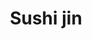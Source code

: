 ---
layout: place
title: "Sushi jin"
permalink: /new-york/new-york/sushi-jin.html
stateAbbr: NY
stateName: New York
cityName: New York
place_id: ChIJ4-kkyVdZwokRc4pwM44G53s
photos:
  - name: >-
      places/ChIJ4-kkyVdZwokRc4pwM44G53s/photos/AeeoHcIIObaw2hIZeReVztt45ykQXpOcLAD8o-KyZUA6jxzmL8Nwl0DvHXfHxdU0KlQ4ssZ8JAJb_6m-dbAcfkjQUuMXpiCAunbNMkoG3_x7aOd45xcL9v8MR_h7HAVGq5rS9MinLl5GU4_418tSZ0DEGRG6Yr4TAY_g54fh2_pz3oHmhBsYyKVpGwUYqMDpEBrILdQQsolYGZYFWxDUGOV1KcG_YNp-d9ijtGKD8tcXsDp1BwG-T7WnwYYzPhUcu3B2W6z8v4cuL_vviJHRqjWoXV40kQWeEmtuLYXVOUN1iT_X1A
    widthPx: 3024
    heightPx: 4032
    authorAttributions:
      - displayName: Sushi jin
        uri: https://maps.google.com/maps/contrib/114533796379873231813
        photoUri: >-
          https://lh3.googleusercontent.com/a-/ALV-UjWiTxLQcZKBG2d1vIkrk9pj63io68NkxRrR78d3cKLx6v48RKU9=s100-p-k-no-mo
    flagContentUri: >-
      https://www.google.com/local/imagery/report/?cb_client=maps_api_places.places_api&image_key=!1e10!2sAF1QipNEQIzscrUHF6gkA3jk4optFAZctNdpZF2gOX5K&hl=en-US
    googleMapsUri: >-
      https://www.google.com/maps/place//data=!3m4!1e2!3m2!1sAF1QipNEQIzscrUHF6gkA3jk4optFAZctNdpZF2gOX5K!2e10!4m2!3m1!1s0x89c25957c924e9e3:0x7be7068e33708a73
  - name: >-
      places/ChIJ4-kkyVdZwokRc4pwM44G53s/photos/AeeoHcK6aRVntOsKCP3siNheNgdwL2sLs1UBx-0rr_c4Z4OsmOZwlIEe-inrz5D-JGsu0h145dEwGpZUXaXvoUpWibOV6gWUiHnbosH9TSPXf7_gg2WS22MTRnQLJXgSKchAyTlm2n60AILBm2T805TeQauAhbkf1WjFuG2bZiD47v_ybkgp9qVH6iUHrYhwSJWcgbFtp4-V_F4vFL1xakb6_N44u2dOCOBcL4KNlbJAlSGKuvbE1F02eTRtp99uCpZ32gtwh6wnL3adDQcDU9MXhVB6SYwYP2pgXj7PhIOxb6fCZw
    widthPx: 3024
    heightPx: 3025
    authorAttributions:
      - displayName: Sushi jin
        uri: https://maps.google.com/maps/contrib/114533796379873231813
        photoUri: >-
          https://lh3.googleusercontent.com/a-/ALV-UjWiTxLQcZKBG2d1vIkrk9pj63io68NkxRrR78d3cKLx6v48RKU9=s100-p-k-no-mo
    flagContentUri: >-
      https://www.google.com/local/imagery/report/?cb_client=maps_api_places.places_api&image_key=!1e10!2sAF1QipNOdbbzXfC3LO-goalyYb0NE0ueKUNoVaZLdckU&hl=en-US
    googleMapsUri: >-
      https://www.google.com/maps/place//data=!3m4!1e2!3m2!1sAF1QipNOdbbzXfC3LO-goalyYb0NE0ueKUNoVaZLdckU!2e10!4m2!3m1!1s0x89c25957c924e9e3:0x7be7068e33708a73
  - name: >-
      places/ChIJ4-kkyVdZwokRc4pwM44G53s/photos/AeeoHcJpsVsweo8e2X1pJQ5q13H2JHhrE7Cm10lNRPmLxT295ENlRuHfnRVNiiOh2ZwaXYP_nA3J5wCTcHCn5i-etz3O7atr92EJfJKQ3lXXpecIOVQHGb-Gmh4yl2tcjCvwAuyUMK5WWX30T540RdhBTZh9sVcdjPWuVUn4vlITh7qWopn47qc3DhHmBQEMomUbARodRJP05EHnrNwk07QI6flgZIETrrw9iNdUSHr8YFcNZMP1o12QcVaVss5pQlGsq8QRUGm7KzzYnNZD-C9drvH9qeBjVbIZ9Aj99DgrPOe6O8nadIutyRX2Ovi18Gj68krykL5CD4KvkDsikuu2T8kIw5Tk3xzBvD-31HAIjR0jTbCtbVNAfVsclmwBAG6iwRm6-jq6YVsjQlfU9qDiRWyWuj3FsnoxBMsrLtaLLQ0ZzTgQ
    widthPx: 4032
    heightPx: 3024
    authorAttributions:
      - displayName: Jordan Napolitano
        uri: https://maps.google.com/maps/contrib/103358463842163032184
        photoUri: >-
          https://lh3.googleusercontent.com/a-/ALV-UjWPU0vm9rmUtcWN-Cf8R514FkRa0ojMCQAn2B6boGPLIMhtmWVa=s100-p-k-no-mo
    flagContentUri: >-
      https://www.google.com/local/imagery/report/?cb_client=maps_api_places.places_api&image_key=!1e10!2sCIHM0ogKEICAgMCI0snW_QE&hl=en-US
    googleMapsUri: >-
      https://www.google.com/maps/place//data=!3m4!1e2!3m2!1sCIHM0ogKEICAgMCI0snW_QE!2e10!4m2!3m1!1s0x89c25957c924e9e3:0x7be7068e33708a73
  - name: >-
      places/ChIJ4-kkyVdZwokRc4pwM44G53s/photos/AeeoHcKj3hiFYK_hYQVzK1OJLD_Ky2-vPzSBlcQo_pZtehugH-iCkPfFkY9ML85uDSul1oJCey4k7XsrXoaSRtn199NksRs9gQuZteEOSvoJkwavgy_Lrup9VJomGJ7eVUWFgXmgLNUKFhwAEJ_2TDCsPadfb8VBmuJ4p0y5FlvIYoMq7ImorVgd15Fl5bquINh5E4dT_TZMFvW9zexg_3ymbZYU-9iDLA_nD_-2WAeDbJ2OCF9QHc4VJBbsx1Y_b833Y_0FBCmiAPNSMALTVFFgIzbqJ4Nc8x4n0ZT68vsoMJCZSw
    widthPx: 3024
    heightPx: 1702
    authorAttributions:
      - displayName: Sushi jin
        uri: https://maps.google.com/maps/contrib/114533796379873231813
        photoUri: >-
          https://lh3.googleusercontent.com/a-/ALV-UjWiTxLQcZKBG2d1vIkrk9pj63io68NkxRrR78d3cKLx6v48RKU9=s100-p-k-no-mo
    flagContentUri: >-
      https://www.google.com/local/imagery/report/?cb_client=maps_api_places.places_api&image_key=!1e10!2sAF1QipPYGO2FBW_Y817DeD9NtC1b1Po4TmCvT53ByLyS&hl=en-US
    googleMapsUri: >-
      https://www.google.com/maps/place//data=!3m4!1e2!3m2!1sAF1QipPYGO2FBW_Y817DeD9NtC1b1Po4TmCvT53ByLyS!2e10!4m2!3m1!1s0x89c25957c924e9e3:0x7be7068e33708a73
  - name: >-
      places/ChIJ4-kkyVdZwokRc4pwM44G53s/photos/AeeoHcJ9rQP5zTLbrBQ2NzM2Gk864pNKI27sMPf0zaupkuNZoOehCxiJgLW5hHjOm3K7yHY41jLIrJ994dX7sHN8-yoHlXhHxVwc1nQ_FiSk2f57rZS0crNSNf0YrcdEspptrosL99BXBcLUKEt5ATZsKX1VCRaE2BDXpk2EwomJBbLf23wadV3t_9VGkfldTNs37sxmYTH1hvyVYVYcHhbd2XYjiWvtuCD4SWlJ9btSpdXaq-pM7UfVN3GpWDaGJy_i-7N646QzHp91Do2xoWtx19iK9_Rm0oClpvQtGJXH7CWszA
    widthPx: 1440
    heightPx: 1440
    authorAttributions:
      - displayName: Sushi jin
        uri: https://maps.google.com/maps/contrib/114533796379873231813
        photoUri: >-
          https://lh3.googleusercontent.com/a-/ALV-UjWiTxLQcZKBG2d1vIkrk9pj63io68NkxRrR78d3cKLx6v48RKU9=s100-p-k-no-mo
    flagContentUri: >-
      https://www.google.com/local/imagery/report/?cb_client=maps_api_places.places_api&image_key=!1e10!2sAF1QipOXpHgx4-jC_xlLr-EviH4hQvAGWZ7riM2flZut&hl=en-US
    googleMapsUri: >-
      https://www.google.com/maps/place//data=!3m4!1e2!3m2!1sAF1QipOXpHgx4-jC_xlLr-EviH4hQvAGWZ7riM2flZut!2e10!4m2!3m1!1s0x89c25957c924e9e3:0x7be7068e33708a73
  - name: >-
      places/ChIJ4-kkyVdZwokRc4pwM44G53s/photos/AeeoHcLY2vOxU124KRmmbIdRMkX_K34jNrK_n0i5D64JDUWm23SAJmPD0L7FQiTBzFNF5VRhp-mJv-WGLud1SbVEyyKt0Lbja2u2uOTRoZ-MuDqOop448yOq4OMFrqmNn33VmTyPN-SUa2LP-1I85Dm0LiWryrsB5J9TLrkFX-e9TtOCUR1pVLht89-mGp81zjgwDsbxDbiUjEW6L5R0-6UuFOnflqTU_89pgmbwaut1xgqJ6jatjksNvM2vuXx66jS72QtrqXu1373qFR_AcLYlZ_Njp6eLciXC87ennT8J_FEtkw
    widthPx: 1284
    heightPx: 2282
    authorAttributions:
      - displayName: Sushi jin
        uri: https://maps.google.com/maps/contrib/114533796379873231813
        photoUri: >-
          https://lh3.googleusercontent.com/a-/ALV-UjWiTxLQcZKBG2d1vIkrk9pj63io68NkxRrR78d3cKLx6v48RKU9=s100-p-k-no-mo
    flagContentUri: >-
      https://www.google.com/local/imagery/report/?cb_client=maps_api_places.places_api&image_key=!1e10!2sAF1QipNKGN7c5KiZDhoTpnf1Q_0mk0NORXWDbE9GAyqM&hl=en-US
    googleMapsUri: >-
      https://www.google.com/maps/place//data=!3m4!1e2!3m2!1sAF1QipNKGN7c5KiZDhoTpnf1Q_0mk0NORXWDbE9GAyqM!2e10!4m2!3m1!1s0x89c25957c924e9e3:0x7be7068e33708a73
  - name: >-
      places/ChIJ4-kkyVdZwokRc4pwM44G53s/photos/AeeoHcIdjLDw35GVR-EnSOJF9L3NmveoHMuTuYL7FjVXhC3df5kyVH5ml5zuIa5Hx0F0Eoe_uwvrIEvozpOlOoCw7jKB8UoUq7fa-eeQEvxYQVQ-w3r-TXlfg0eTJAcemWHeuSwe9KknDxrWLI2A4zuVUkeNqP62ge9j4ClEU2SCXwSJsTxFSk6b_XKxefx2XMLTJLpRR1L_yjCpieiXOpo0XXKgoGJYrs40Qycj_6pAuDbmAO4CKIXb8stdddcgiQpWpWKSfH6EAN6SGRK10AoUWtjGSMXXZ0iTFUAW4UOt9c_vaFn3ZEqIaFFHLXHlVJK5G_Si3JG2hSmV6y29UeYNLRjh3KoJ3T3VrSPL7WGsyDM-ruRAU7V49_JTKkuXeDhAohY-kQpgtm2dUfbLmlPqMtBIf_9T_RuEXi_rnRuBAwnHdA
    widthPx: 3024
    heightPx: 4032
    authorAttributions:
      - displayName: Sandy Tseng
        uri: https://maps.google.com/maps/contrib/115713669917606196219
        photoUri: >-
          https://lh3.googleusercontent.com/a-/ALV-UjWpMq8cyyivDdTqcpBzBNKIidV56JpqJJcpnitbYYlyJ31b0wN6=s100-p-k-no-mo
    flagContentUri: >-
      https://www.google.com/local/imagery/report/?cb_client=maps_api_places.places_api&image_key=!1e10!2sCIHM0ogKEICAgIDztvulLw&hl=en-US
    googleMapsUri: >-
      https://www.google.com/maps/place//data=!3m4!1e2!3m2!1sCIHM0ogKEICAgIDztvulLw!2e10!4m2!3m1!1s0x89c25957c924e9e3:0x7be7068e33708a73
  - name: >-
      places/ChIJ4-kkyVdZwokRc4pwM44G53s/photos/AeeoHcJbYt6G1U2wKpTKbPAMUYXTxPJ93va7Q0LaKfzln5XBe6chJrTwojvW4bVOquirxpuCY90_tviQdktngrC-teXzF8E0KnqXTfmPl_vTozlPyrXEJpk_m0W37T50vVl1wYy4D5ODQCyndpDjXov-tGzLuKvwL-PIDLqTXLUC9HIVg7SJpMgkVe0X56HQ_nMgIS0ZuSTWrxbe12vKQ_i1QGLa6Q7ri7VGIZlZAviwElL-GDMDOKbJV_mzh3DKcUUwWaQl3S22vGk8jRHkpncYchmMpP8eGBpQjci6ndmQcNIK6w
    widthPx: 3024
    heightPx: 4032
    authorAttributions:
      - displayName: Sushi jin
        uri: https://maps.google.com/maps/contrib/114533796379873231813
        photoUri: >-
          https://lh3.googleusercontent.com/a-/ALV-UjWiTxLQcZKBG2d1vIkrk9pj63io68NkxRrR78d3cKLx6v48RKU9=s100-p-k-no-mo
    flagContentUri: >-
      https://www.google.com/local/imagery/report/?cb_client=maps_api_places.places_api&image_key=!1e10!2sAF1QipMKfs9rdZpbYSdv_jHYKeUy0qPgnJ6Bl-4AlY2o&hl=en-US
    googleMapsUri: >-
      https://www.google.com/maps/place//data=!3m4!1e2!3m2!1sAF1QipMKfs9rdZpbYSdv_jHYKeUy0qPgnJ6Bl-4AlY2o!2e10!4m2!3m1!1s0x89c25957c924e9e3:0x7be7068e33708a73
  - name: >-
      places/ChIJ4-kkyVdZwokRc4pwM44G53s/photos/AeeoHcKFmbQHddAmYIfdRfrJ6W1T_iR7-mEDsoIsWL4ypHEp4AHgYiuTTdCEhg2BOej5DrvXIgT60BT90D3yvm3rk41be1AtdiA6NJpkg_NKMngcnc-ihaltPbmqrPn3KcekxZIIa8A0FtG5KoifJpaNxiIeuWX7eKiGV676sWvodcMPFrXxqJGm5uWX9ILfxiWWSexvQ5qfoBCFQszwv0akTw9JWFDq2HmD99a5w_KTgHpdpibElN3T797xO7y3RESpCG-XIpyCMYorDBetEIxAHXeUa5eEKLazi4mXQdSDkYvNWQ
    widthPx: 1440
    heightPx: 1440
    authorAttributions:
      - displayName: Sushi jin
        uri: https://maps.google.com/maps/contrib/114533796379873231813
        photoUri: >-
          https://lh3.googleusercontent.com/a-/ALV-UjWiTxLQcZKBG2d1vIkrk9pj63io68NkxRrR78d3cKLx6v48RKU9=s100-p-k-no-mo
    flagContentUri: >-
      https://www.google.com/local/imagery/report/?cb_client=maps_api_places.places_api&image_key=!1e10!2sAF1QipPJHNwmWNSB9W7FTnfkI5nAj35MJmRHQnWOtvHn&hl=en-US
    googleMapsUri: >-
      https://www.google.com/maps/place//data=!3m4!1e2!3m2!1sAF1QipPJHNwmWNSB9W7FTnfkI5nAj35MJmRHQnWOtvHn!2e10!4m2!3m1!1s0x89c25957c924e9e3:0x7be7068e33708a73
  - name: >-
      places/ChIJ4-kkyVdZwokRc4pwM44G53s/photos/AeeoHcIS0cMB4IMtwjn9PZ0EzjyRAiNNhuTl6mfL0Ud-kHe3WNlsZ7dyy58mafCEzCJGhip99l1GCOjsVqm_EWYWwfMPLeEQn4v5AsvbwOqvbLaqotv3dV1Y84iwWgeyd9MXY2M2cS_P1ZtTEkkCTzmi2uwurKWSdzrL6SN18dxui0ONPdf1dzqU4H_kwEzxk_zy8lWaknOkU2emy7xyhJpL2jDUEU21L5BL7G2eXD1xFsVcByFW51iwIOYe30ow2ldQHocg95-_tTvj6GD9m5k72dkez61fqCyvUuzRM1woOLEDFQ
    widthPx: 1440
    heightPx: 1440
    authorAttributions:
      - displayName: Sushi jin
        uri: https://maps.google.com/maps/contrib/114533796379873231813
        photoUri: >-
          https://lh3.googleusercontent.com/a-/ALV-UjWiTxLQcZKBG2d1vIkrk9pj63io68NkxRrR78d3cKLx6v48RKU9=s100-p-k-no-mo
    flagContentUri: >-
      https://www.google.com/local/imagery/report/?cb_client=maps_api_places.places_api&image_key=!1e10!2sAF1QipPuRTrKIVWsX7V11JdoGaDMGdg64bBGTmR3xZB_&hl=en-US
    googleMapsUri: >-
      https://www.google.com/maps/place//data=!3m4!1e2!3m2!1sAF1QipPuRTrKIVWsX7V11JdoGaDMGdg64bBGTmR3xZB_!2e10!4m2!3m1!1s0x89c25957c924e9e3:0x7be7068e33708a73
address: 316 E 84th St, New York, NY 10028, USA
street: 316 E 84th St
city: New York
state: NY
zip: '10028'
country: USA
neighborhood: null
latitude: '40.776149'
longitude: '-73.951970'
accessibility_options: null
business_status: OPERATIONAL
name: Sushi jin
google_maps_links:
  directionsUri: >-
    https://www.google.com/maps/dir//''/data=!4m7!4m6!1m1!4e2!1m2!1m1!1s0x89c25957c924e9e3:0x7be7068e33708a73!3e0
  placeUri: https://maps.google.com/?cid=8928111994103433843
  writeAReviewUri: >-
    https://www.google.com/maps/place//data=!4m3!3m2!1s0x89c25957c924e9e3:0x7be7068e33708a73!12e1
  reviewsUri: >-
    https://www.google.com/maps/place//data=!4m4!3m3!1s0x89c25957c924e9e3:0x7be7068e33708a73!9m1!1b1
  photosUri: >-
    https://www.google.com/maps/place//data=!4m3!3m2!1s0x89c25957c924e9e3:0x7be7068e33708a73!10e5
primary_type: Sushi Restaurant
opening_hours:
  regular: null
  current: null
secondary_opening_hours:
  regular:
    weekdayDescriptions: null
    type: null
  current:
    weekdayDescriptions: null
    type: null
phone: null
price_level: null
price_range: null
rating: null
rating_count: 0
website: null
description: null
reviews: null
parking_options: null
payment_options: null
allow_dogs: null
curbside_pickup: null
delivery: null
dine_in: null
good_for_children: null
good_for_groups: null
good_for_sports: null
live_music: null
menu_for_children: null
outdoor_seating: null
reservable: null
restroom: null
serves_beer: null
serves_breakfast: null
serves_brunch: null
serves_cocktails: null
serves_coffee: null
serves_dinner: null
serves_dessert: null
serves_lunch: null
serves_vegetarian_food: null
serves_wine: null
takeout: null
slug: Sushi-jin

---